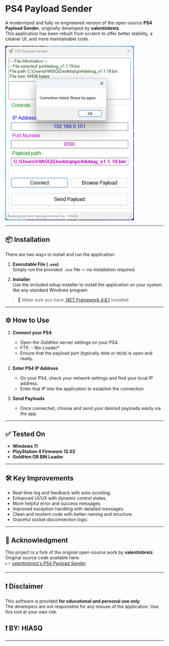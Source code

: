 # PS4 Payload Sender

A modernized and fully re-engineered version of the open-source **PS4 Payload Sender**, originally developed by **valentinbreiz**.  
This application has been rebuilt from scratch to offer better stability, a cleaner UI, and more maintainable code.

![Screenshot of the main application window showing the connection section.](main-screen.png)

---

## 📦 Installation

There are two ways to install and run the application:

1. **Executable File (`.exe`)**  
   Simply run the provided `.exe` file — no installation required.

2. **Installer**  
   Use the included setup installer to install the application on your system like any standard Windows program.

> 🔧 Make sure you have [.NET Framework 4.6.1](https://dotnet.microsoft.com/en-us/download/dotnet-framework/net461) installed.

---

## ⚙️ How to Use

1. **Connect your PS4**  
   - Open the *GoldHen* server settings on your PS4.
   - FTP, --Bin Loader*
   - Ensure that the payload port (typically `9090` or `9020`) is open and ready.

2. **Enter PS4 IP Address**  
   - On your PS4, check your network settings and find your local IP address.
   - Enter that IP into the application to establish the connection.

3. **Send Payloads**  
   - Once connected, choose and send your desired payloads easily via the app.

---

## ✅ Tested On

- **Windows 11**
- **PlayStation 4 Firmware 12.02**
- **GoldHen OR BIN Loader**

---

## 🛠 Key Improvements

- Real-time log and feedback with auto-scrolling.
- Enhanced UI/UX with dynamic control states.
- More helpful error and success messages.
- Improved exception handling with detailed messages.
- Clean and modern code with better naming and structure.
- Graceful socket disconnection logic.

---

## 🙏 Acknowledgment

This project is a fork of the original open-source work by **valentinbreiz**.  
Original source code available here:  
👉 [valentinbreiz's PS4 Payload Sender](https://github.com/valentinbreiz/PS4-Payload-Sender/blob/master/PS4%20Payload%20Sender/Form1.cs)

---

## ❗ Disclaimer

This software is provided **for educational and personal use only**.  
The developers are not responsible for any misuse of the application.
Use this tool at your own risk.

## ❗ BY: HIASQ
---


